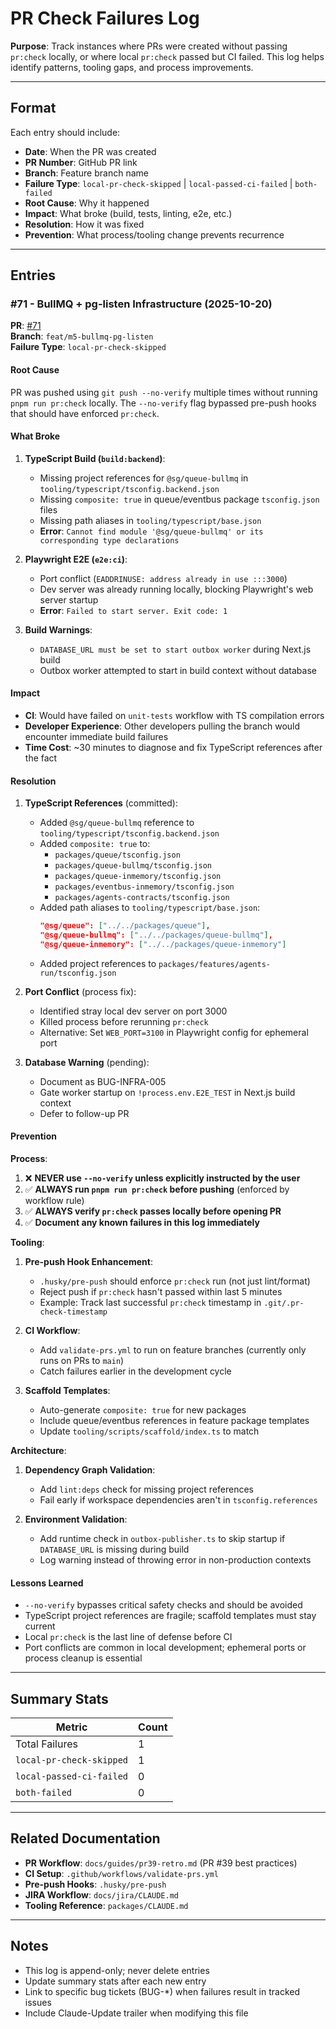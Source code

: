 # PR Check Failures Log

**Purpose**: Track instances where PRs were created without passing `pr:check` locally, or where local `pr:check` passed but CI failed. This log helps identify patterns, tooling gaps, and process improvements.

---

## Format

Each entry should include:
- **Date**: When the PR was created
- **PR Number**: GitHub PR link
- **Branch**: Feature branch name
- **Failure Type**: `local-pr-check-skipped` | `local-passed-ci-failed` | `both-failed`
- **Root Cause**: Why it happened
- **Impact**: What broke (build, tests, linting, e2e, etc.)
- **Resolution**: How it was fixed
- **Prevention**: What process/tooling change prevents recurrence

---

## Entries

### #71 - BullMQ + pg-listen Infrastructure (2025-10-20)

**PR**: [#71](https://github.com/nirukk52/supa-screengraph/pull/71)  
**Branch**: `feat/m5-bullmq-pg-listen`  
**Failure Type**: `local-pr-check-skipped`

#### Root Cause
PR was pushed using `git push --no-verify` multiple times without running `pnpm run pr:check` locally. The `--no-verify` flag bypassed pre-push hooks that should have enforced `pr:check`.

#### What Broke
1. **TypeScript Build (`build:backend`)**:
   - Missing project references for `@sg/queue-bullmq` in `tooling/typescript/tsconfig.backend.json`
   - Missing `composite: true` in queue/eventbus package `tsconfig.json` files
   - Missing path aliases in `tooling/typescript/base.json`
   - **Error**: `Cannot find module '@sg/queue-bullmq' or its corresponding type declarations`

2. **Playwright E2E (`e2e:ci`)**:
   - Port conflict (`EADDRINUSE: address already in use :::3000`)
   - Dev server was already running locally, blocking Playwright's web server startup
   - **Error**: `Failed to start server. Exit code: 1`

3. **Build Warnings**:
   - `DATABASE_URL must be set to start outbox worker` during Next.js build
   - Outbox worker attempted to start in build context without database

#### Impact
- **CI**: Would have failed on `unit-tests` workflow with TS compilation errors
- **Developer Experience**: Other developers pulling the branch would encounter immediate build failures
- **Time Cost**: ~30 minutes to diagnose and fix TypeScript references after the fact

#### Resolution
1. **TypeScript References** (committed):
   - Added `@sg/queue-bullmq` reference to `tooling/typescript/tsconfig.backend.json`
   - Added `composite: true` to:
     - `packages/queue/tsconfig.json`
     - `packages/queue-bullmq/tsconfig.json`
     - `packages/queue-inmemory/tsconfig.json`
     - `packages/eventbus-inmemory/tsconfig.json`
     - `packages/agents-contracts/tsconfig.json`
   - Added path aliases to `tooling/typescript/base.json`:
     ```json
     "@sg/queue": ["../../packages/queue"],
     "@sg/queue-bullmq": ["../../packages/queue-bullmq"],
     "@sg/queue-inmemory": ["../../packages/queue-inmemory"]
     ```
   - Added project references to `packages/features/agents-run/tsconfig.json`

2. **Port Conflict** (process fix):
   - Identified stray local dev server on port 3000
   - Killed process before rerunning `pr:check`
   - Alternative: Set `WEB_PORT=3100` in Playwright config for ephemeral port

3. **Database Warning** (pending):
   - Document as BUG-INFRA-005
   - Gate worker startup on `!process.env.E2E_TEST` in Next.js build context
   - Defer to follow-up PR

#### Prevention

**Process**:
1. ❌ **NEVER use `--no-verify` unless explicitly instructed by the user**
2. ✅ **ALWAYS run `pnpm run pr:check` before pushing** (enforced by workflow rule)
3. ✅ **ALWAYS verify `pr:check` passes locally before opening PR**
4. ✅ **Document any known failures in this log immediately**

**Tooling**:
1. **Pre-push Hook Enhancement**:
   - `.husky/pre-push` should enforce `pr:check` run (not just lint/format)
   - Reject push if `pr:check` hasn't passed within last 5 minutes
   - Example: Track last successful `pr:check` timestamp in `.git/.pr-check-timestamp`

2. **CI Workflow**:
   - Add `validate-prs.yml` to run on feature branches (currently only runs on PRs to `main`)
   - Catch failures earlier in the development cycle

3. **Scaffold Templates**:
   - Auto-generate `composite: true` for new packages
   - Include queue/eventbus references in feature package templates
   - Update `tooling/scripts/scaffold/index.ts` to match

**Architecture**:
1. **Dependency Graph Validation**:
   - Add `lint:deps` check for missing project references
   - Fail early if workspace dependencies aren't in `tsconfig.references`

2. **Environment Validation**:
   - Add runtime check in `outbox-publisher.ts` to skip startup if `DATABASE_URL` is missing during build
   - Log warning instead of throwing error in non-production contexts

#### Lessons Learned
- `--no-verify` bypasses critical safety checks and should be avoided
- TypeScript project references are fragile; scaffold templates must stay current
- Local `pr:check` is the last line of defense before CI
- Port conflicts are common in local development; ephemeral ports or process cleanup is essential

---

## Summary Stats

| Metric | Count |
|--------|-------|
| Total Failures | 1 |
| `local-pr-check-skipped` | 1 |
| `local-passed-ci-failed` | 0 |
| `both-failed` | 0 |

---

## Related Documentation

- **PR Workflow**: `docs/guides/pr39-retro.md` (PR #39 best practices)
- **CI Setup**: `.github/workflows/validate-prs.yml`
- **Pre-push Hooks**: `.husky/pre-push`
- **JIRA Workflow**: `docs/jira/CLAUDE.md`
- **Tooling Reference**: `packages/CLAUDE.md`

---

## Notes

- This log is append-only; never delete entries
- Update summary stats after each new entry
- Link to specific bug tickets (BUG-*) when failures result in tracked issues
- Include Claude-Update trailer when modifying this file

